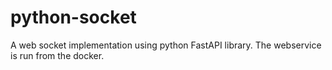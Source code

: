 # python-socket

A web socket implementation using python FastAPI library. The webservice is run from the docker. 
